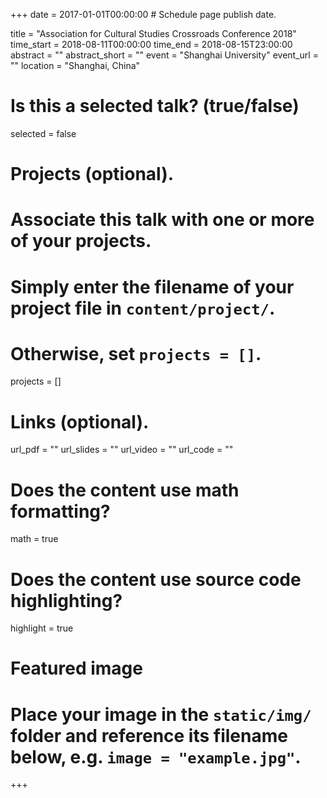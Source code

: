 +++
date = 2017-01-01T00:00:00  # Schedule page publish date.

title = "Association for Cultural Studies Crossroads Conference 2018"
time_start = 2018-08-11T00:00:00
time_end = 2018-08-15T23:00:00
abstract = ""
abstract_short = ""
event = "Shanghai University"
event_url = ""
location = "Shanghai, China"

# Is this a selected talk? (true/false)
selected = false

# Projects (optional).
#   Associate this talk with one or more of your projects.
#   Simply enter the filename of your project file in `content/project/`.
#   Otherwise, set `projects = []`.
projects = []

# Links (optional).
url_pdf = ""
url_slides = ""
url_video = ""
url_code = ""

# Does the content use math formatting?
math = true

# Does the content use source code highlighting?
highlight = true

# Featured image
# Place your image in the `static/img/` folder and reference its filename below, e.g. `image = "example.jpg"`.

+++
